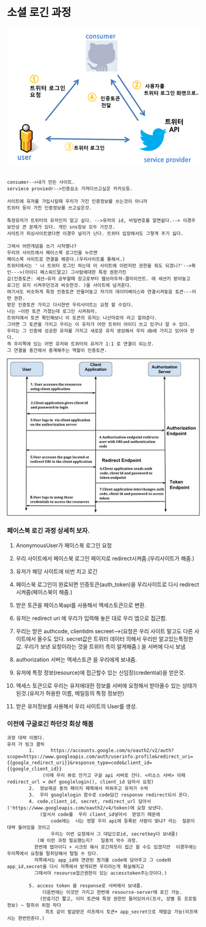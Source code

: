 # 소셜 로긴 과정       

![텍스트](images/701b781f-3f17-44f7-b486-6e26a9087335.png)        
```

consumer-->내가 만든 사이트.
serviece proviedr-->인증요소 가져다쓰고싶은 카카오등.

사이트에 유저를 가입시킬때 우리가 가진 인증정보를 쓰는것이 아니라
트위터 등이 가진 인증정보를 쓰고싶은것.

특정유저가 트위터의 유저인지 알고 싶다. -->유저의 id, 비밀번호를 알면쉽다.--> 이경우 보안상 큰 문제가 있다. 개인 sns정보 모두 가진것.
사이트가 피싱사이트였다면 이경우 날리가 난다. 트위터 입장에서도 그렇게 주기 싫다.

그래서 어떤개념을 쓰기 시작했나?
우리의 사이트에서 페이스북 로그인을 누르면
페이스북 사이트로 연결을 해준다.(우리사이트를 통해서.)
트위터에서는 ' 너 트위터 로그인 하는데 이 사이트에 이런저런 권한을 줘도 되겠니?'-->확인--->(아이디 페스워드말고) 그사람에대한 특정 권한가진
값(인증토큰: 세션~유저 공부할때 장고로부터 웹브라우져-클라이언트. 에 세션키 받아놓고  로그인 유지 시켜주던것과 비슷한것. )을 사이트에 넘겨준다. 
여기서도 비슷하게 특정 인증토큰 만들어놓고 자기의 데이터베이스와 연결시켜놓음 토큰---어떤 권한.
받은 인증토큰 가지고 다시한번 우리사이트는 요청 할 수있다.
나는 ~이런 토큰 가졌는데 로그인 시켜줘라.
트위터에서 토큰 확인해보니 이 토큰의 유저는 나산마로야 라고 알려준다. 
그러면 그 토큰을 가지고 우리는 이 유저가 어떤 트위터 아이디 쓰고 있구나 알 수 있다. 
우리는 그 인증에 성공한 유저를 가지고 새로운 유저 생성해서 우리 db에 가지고 있어야 한다. 
즉 우리쪽에 있는 어떤 유저와 트위터의 유저가 1:1 로 연결이 되는것.
그 연결을 중간에서 중계해주는 역할이 인증토큰. 

```  




![텍스트](images/c34140e7-bd11-4b76-91e5-81f4f34152ec.jpg)

### 페이스북 로긴 과정 상세히 보자.       

1. AnonymousUser가 페이스북 로그인 요청
2. 우리 사이트에서 페이스북 로그인 페이지로 redirect시켜줌.(우리사이트가 해줌.) 
3. 유저가 해당 사이트에 비번 치고 로긴    
4. 페이스북 로그인이 완료되면 인증토큰(auth\_token)을 우리사이트로 다시 redirect시켜줌(페이스북이 해줌.)
4. 받은 토큰을 페이스북api를 사용해서 액세스토큰으로 변환.
5. 유저는 redirect uri 에 우리가 입력해 놓은 대로 우리 엡으로 접근함.   
6. 우리는 받은 authcode, clientidm secreet-->(요청은 우리 사이트 말고도 다른 사이트에서 올수도 있다.  secret값은 트위터 데이터 의해서 우리만 알고있는특정한 값. 우리가 보낸 요청이라는 것을 트위터 측이 알게해줌.) 을 서버에 다시 보냄     
7. authorization 서버는 액세스토큰  을 우리에게 보내줌.     
8. 유저에 특정 정보(resource)에 접근할수 있는 신임장(credential)을 얻은것.    

9. 엑세스 토큰으로 우리는 유저에대한 정보를 서버에 요청해서 받아올수 있는 상태가 된것.(유저가 허용한 이름, 메일등의 특정 정보만)   
10. 받은 유저정보를 사용해서 우리 사이트의 User를 생성.    


### 이전에 구글로긴 하던것 회상 해봄     
```
과정 대략 이랬다.  
유저 가 링크 클릭
        1.      https://accounts.google.com/o/oauth2/v2/auth?scope=https://www.googleapis.com/auth/userinfo.profile&redirect_uri={{google_redirect_uri}}&response_type=code&client_id={{google_client_id}}
             (이때 우리 뷰로 안가고 구글 api 서버로 간다. <리소스 서버> 이때 redirect_url = def googlelogin(), client_id 담아서 요청)  
        2.  정보제공 동의 페이지 페북에서 띄워주고 유저가 수락  
        3.  우리 googlelogin 함수로 code담긴 response redirect되서 온다.   
        4. code,client_id, secret, redirect_url 담아서 ('https://www.googleapis.com/oauth2/v4/token)에 요청 보낸다. 
            (앞서서 code를  우리 client_id넣어서  받았기 때문에 
                code에는  너는 정말 우리 api에 등록된 사람이 맞냐? 라는  질문이 대략 들어있을 것이고 
                우리는 이번 요청에서 그 대답으로id, secretkey다 보내줌)  
           (왜 이런 과정 필요했는지?   일종의 악수 과정. 
          한번에 엡아이디 + 시크릿 해서 로긴하듯이 접근 할 수도 있겠지만  이경우에는 우리쪽에서 요청을 탈취당해서 털릴 수 있다. 
          저쪽에서는 app_id와 연관된 뭔가를 code에 담아주고 그 code와 app_id,secret을 다시 저쪽에서 받게되면 우리라는게 확실해지고   
          그때서야 resource접근권한이 있는 accesstoken주는것이다.)             

        5. access token 을 response로 서버에서 보내줌.
             다음번에는 이것만 가지고 한번에 resource-server에 로긴 가능. 
            (만료기간 짧고, 이미 토큰에 특정 권한만 들어있어서(프사, 성별 등 프로필정보) ~ 탈취쉬 위험 작다   
              최초 같이 발급받은 리프레시 토큰+ app_secret으로 재발급 가능(리프래시는 한번만준다.)  

```
